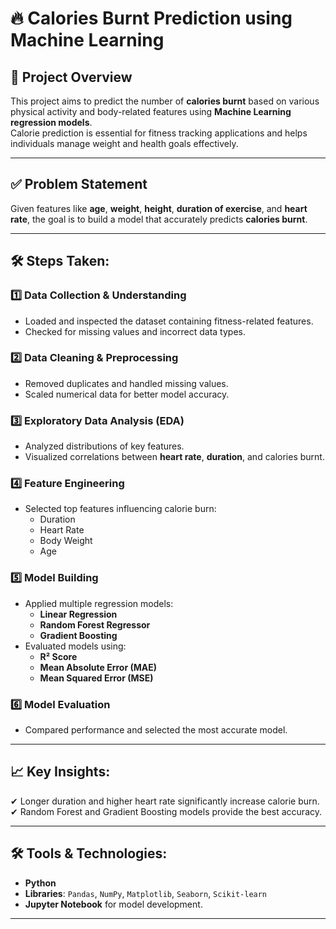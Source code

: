 # 🔥 Calories Burnt Prediction using Machine Learning

## 📌 Project Overview
This project aims to predict the number of **calories burnt** based on various physical activity and body-related features using **Machine Learning regression models**.  
Calorie prediction is essential for fitness tracking applications and helps individuals manage weight and health goals effectively.

---

## ✅ Problem Statement
Given features like **age**, **weight**, **height**, **duration of exercise**, and **heart rate**, the goal is to build a model that accurately predicts **calories burnt**.

---

## 🛠 Steps Taken:
### 1️⃣ **Data Collection & Understanding**
- Loaded and inspected the dataset containing fitness-related features.
- Checked for missing values and incorrect data types.

### 2️⃣ **Data Cleaning & Preprocessing**
- Removed duplicates and handled missing values.
- Scaled numerical data for better model accuracy.

### 3️⃣ **Exploratory Data Analysis (EDA)**
- Analyzed distributions of key features.
- Visualized correlations between **heart rate**, **duration**, and calories burnt.

### 4️⃣ **Feature Engineering**
- Selected top features influencing calorie burn:
  - Duration
  - Heart Rate
  - Body Weight
  - Age

### 5️⃣ **Model Building**
- Applied multiple regression models:
  - **Linear Regression**
  - **Random Forest Regressor**
  - **Gradient Boosting**
- Evaluated models using:
  - **R² Score**
  - **Mean Absolute Error (MAE)**
  - **Mean Squared Error (MSE)**

### 6️⃣ **Model Evaluation**
- Compared performance and selected the most accurate model.

---

## 📈 Key Insights:
✔ Longer duration and higher heart rate significantly increase calorie burn.  
✔ Random Forest and Gradient Boosting models provide the best accuracy.

---

## 🛠 Tools & Technologies:
- **Python**
- **Libraries**: `Pandas`, `NumPy`, `Matplotlib`, `Seaborn`, `Scikit-learn`
- **Jupyter Notebook** for model development.

---

